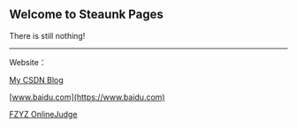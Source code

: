 ## Welcome to Steaunk Pages

There is still nothing!

---

Website：

[My CSDN Blog](https://blog.csdn.net/Steaunk)

[www.baidu.com](https://www.baidu.com)

[FZYZ OnlineJudge](https://fzyzoi.tk/OnlineJudge/)
